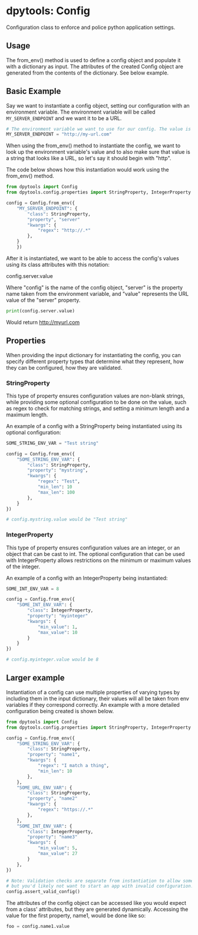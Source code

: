 # dpytools: Config

Configuration class to enforce and police python application settings.

## Usage

The from_env() method is used to define a config object and populate it with 
a dictionary as input. The attributes of the created Config object are generated 
from the contents of the dictionary. See below example.

## Basic Example

Say we want to instantiate a config object, setting our configuration with an environment variable.
The environment variable will be called `MY_SERVER_ENDPOINT` and we want it to be a URL.

```python
# The environment variable we want to use for our config. The value is a string of a URL.
MY_SERVER_ENDPOINT = "http://my-url.com"
```

When using the from_env() method to instantiate the config, we want to look up the  environment 
variable's value and to also make sure that value is a string that looks like a URL, so let's say
it should begin with "http".

The code below shows how this instantiation would work using the from_env() method.

```python
from dpytools import Config
from dpytools.config.properties import StringProperty, IntegerProperty

config = Config.from_env({
    "MY_SERVER_ENDPOINT": {
        "class": StringProperty,
        "property", "server"
        "kwargs": {
            "regex": "http://.*"
        },
    }
    })

```

After it is instantiated, we want to be able to access the config's values using its class 
attributes with this notation: 

config.server.value

Where "config" is the name of the config object, "server" is the property name taken from the environment 
variable, and "value" represents the URL value of the "server" property.

```python
print(config.server.value)
```

Would return http://myurl.com

## Properties

When providing the input dictionary for instantiating the config, you can specify different property types 
that determine what they represent, how they can be configured, how they are validated.

### StringProperty

This type of property ensures configuration values are non-blank strings, while providing some optional 
configuration to be done on the value, such as regex to check for matching strings, and setting a 
minimum length and a maximum length.

An example of a config with a StringProperty being instantiated using its optional configuration:

```python
SOME_STRING_ENV_VAR = "Test string"

config = Config.from_env({
    "SOME_STRING_ENV_VAR": {
        "class": StringProperty,
        "property": "mystring",
        "kwargs": {
            "regex": "Test",
            "min_len": 10
            "max_len": 100
        },
    }
})

# config.mystring.value would be "Test string"
```

### IntegerProperty

This type of property ensures configuration values are an integer, or an object that can be cast to int.
The optional configuration that can be used with IntegerProperty allows restrictions on the minimum 
or maximum values of the integer.

An example of a config with an IntegerProperty being instantiated:

```python
SOME_INT_ENV_VAR = 8

config = Config.from_env({
    "SOME_INT_ENV_VAR": {
        "class": IntegerProperty,
        "property": "myinteger"
        "kwargs": {
            "min_value": 1,
            "max_value": 10
        }
    }
})

# config.myinteger.value would be 8
```

## Larger example
Instantiation of a config can use multiple properties of varying types by including them in 
the input dictionary, their values will all be taken from env variables if they correspond 
correctly. An example with a more detailed configuration being created is shown below.

```python
from dpytools import Config
from dpytools.config.properties import StringProperty, IntegerProperty

config = Config.from_env({
    "SOME_STRING_ENV_VAR": {
        "class": StringProperty,
        "property": "name1",
        "kwargs": {
            "regex": "I match a thing",
            "min_len": 10
        },
    },
    "SOME_URL_ENV_VAR": {
        "class": StringProperty,
        "property", "name2"
        "kwargs": {
            "regex": "https://.*"
        },
    },
    "SOME_INT_ENV_VAR": {
        "class": IntegerProperty,
        "property": "name3"
        "kwargs": {
            "min_value": 5,
            "max_value": 27
        }
    },
})

# Note: Validation checks are separate from instantiation to allow some nuance, 
# but you'd likely not want to start an app with invalid configuration.
config.assert_valid_config()
```

The attributes of the config object can be accessed like you would expect from a class' attributes,
but they are generated dynamically. Accessing the value for the first property, name1, would be 
done like so:

```python
foo = config.name1.value
```
